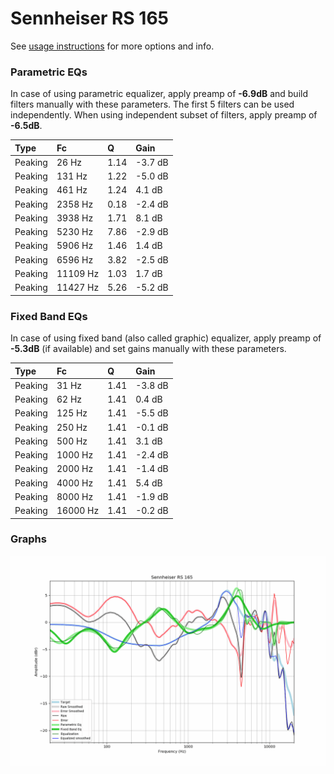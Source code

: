 # Sennheiser RS 165
See [usage instructions](https://github.com/jaakkopasanen/AutoEq#usage) for more options and info.

### Parametric EQs
In case of using parametric equalizer, apply preamp of **-6.9dB** and build filters manually
with these parameters. The first 5 filters can be used independently.
When using independent subset of filters, apply preamp of **-6.5dB**.

| Type    | Fc       |    Q | Gain    |
|:--------|:---------|:-----|:--------|
| Peaking | 26 Hz    | 1.14 | -3.7 dB |
| Peaking | 131 Hz   | 1.22 | -5.0 dB |
| Peaking | 461 Hz   | 1.24 | 4.1 dB  |
| Peaking | 2358 Hz  | 0.18 | -2.4 dB |
| Peaking | 3938 Hz  | 1.71 | 8.1 dB  |
| Peaking | 5230 Hz  | 7.86 | -2.9 dB |
| Peaking | 5906 Hz  | 1.46 | 1.4 dB  |
| Peaking | 6596 Hz  | 3.82 | -2.5 dB |
| Peaking | 11109 Hz | 1.03 | 1.7 dB  |
| Peaking | 11427 Hz | 5.26 | -5.2 dB |

### Fixed Band EQs
In case of using fixed band (also called graphic) equalizer, apply preamp of **-5.3dB**
(if available) and set gains manually with these parameters.

| Type    | Fc       |    Q | Gain    |
|:--------|:---------|:-----|:--------|
| Peaking | 31 Hz    | 1.41 | -3.8 dB |
| Peaking | 62 Hz    | 1.41 | 0.4 dB  |
| Peaking | 125 Hz   | 1.41 | -5.5 dB |
| Peaking | 250 Hz   | 1.41 | -0.1 dB |
| Peaking | 500 Hz   | 1.41 | 3.1 dB  |
| Peaking | 1000 Hz  | 1.41 | -2.4 dB |
| Peaking | 2000 Hz  | 1.41 | -1.4 dB |
| Peaking | 4000 Hz  | 1.41 | 5.4 dB  |
| Peaking | 8000 Hz  | 1.41 | -1.9 dB |
| Peaking | 16000 Hz | 1.41 | -0.2 dB |

### Graphs
![](./Sennheiser%20RS%20165.png)